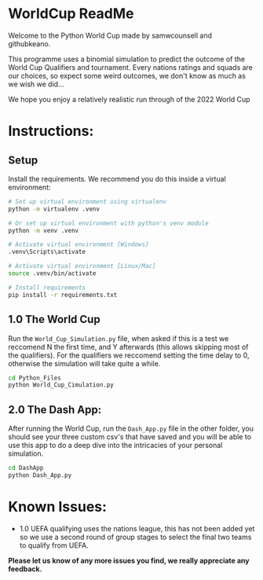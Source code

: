 # WorldCup ReadMe

Welcome to the Python World Cup made by samwcounsell and githubkeano.

This programme uses a binomial simulation to predict the outcome of the World Cup Qualifiers and tournament. 
Every nations ratings and squads are our choices, so expect some weird outcomes, we don't know as much as we wish we did...

We hope you enjoy a relatively realistic run through of the 2022 World Cup

# Instructions:

## Setup

Install the requirements. We recommend you do this inside a virtual environment:

```bash
# Set up virtual environment using virtualenv
python -m virtualenv .venv

# Or set up virtual environment with python's venv module
python -m venv .venv

# Activate virtual environment [Windows]
.venv\Scripts\activate

# Activate virtual environment [Linux/Mac]
source .venv/bin/activate

# Install requirements
pip install -r requirements.txt
```

## 1.0 The World Cup

Run the `World_Cup_Simulation.py` file, when asked if this is a test we reccomend N the first time, and Y afterwards (this allows skipping most of the qualifiers). For the qualifiers we reccomend setting the time delay to 0, otherwise the simulation will take quite a while.

```bash
cd Python_Files
python World_Cup_Cimulation.py
```

## 2.0 The Dash App:

After running the World Cup, run the `Dash_App.py` file in the other folder, you should see your three custom csv's that have saved and you will be able to use this app to do a deep dive into the intricacies of your personal simulation.

```bash
cd DashApp
python Dash_App.py
```

# Known Issues:

 - 1.0 UEFA qualifying uses the nations league, this has not been added yet so we use a second round of group stages to select the final two teams to qualify from UEFA.
  
**Please let us know of any more issues you find, we really appreciate any feedback.**
  
